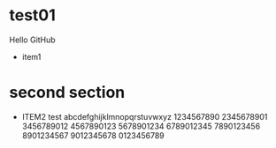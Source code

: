 # test01
Hello GitHub

- item1

# second section

- ITEM2
test
abcdefghijklmnopqrstuvwxyz
1234567890
2345678901
3456789012
4567890123
5678901234
6789012345
7890123456
8901234567
9012345678
0123456789
